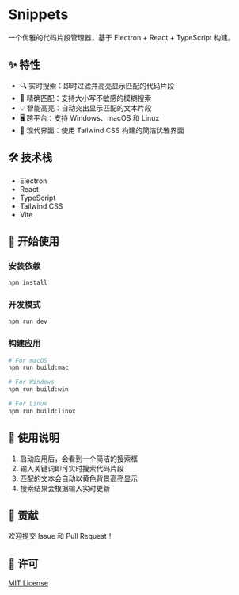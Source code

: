 # Snippets

一个优雅的代码片段管理器，基于 Electron + React + TypeScript 构建。

## ✨ 特性

- 🔍 实时搜索：即时过滤并高亮显示匹配的代码片段
- 🎯 精确匹配：支持大小写不敏感的模糊搜索
- 💡 智能高亮：自动突出显示匹配的文本片段
- 🖥️ 跨平台：支持 Windows、macOS 和 Linux
- 🎨 现代界面：使用 Tailwind CSS 构建的简洁优雅界面

## 🛠️ 技术栈

- Electron
- React
- TypeScript
- Tailwind CSS
- Vite

## 🚀 开始使用

### 安装依赖

```bash
npm install
```

### 开发模式

```bash
npm run dev
```

### 构建应用

```bash
# For macOS
npm run build:mac

# For Windows
npm run build:win

# For Linux
npm run build:linux
```

## 📝 使用说明

1. 启动应用后，会看到一个简洁的搜索框
2. 输入关键词即可实时搜索代码片段
3. 匹配的文本会自动以黄色背景高亮显示
4. 搜索结果会根据输入实时更新

## 🤝 贡献

欢迎提交 Issue 和 Pull Request！

## 📄 许可

[MIT License](LICENSE)
